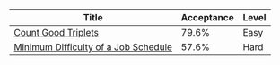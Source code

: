 | Title                                                                                                      | Acceptance   | Level   |
|------------------------------------------------------------------------------------------------------------|--------------|---------|
| [Count Good Triplets](https://leetcode.com/problems/count-good-triplets)                                   | 79.6%        | Easy    |
| [Minimum Difficulty of a Job Schedule](https://leetcode.com/problems/minimum-difficulty-of-a-job-schedule) | 57.6%        | Hard    |